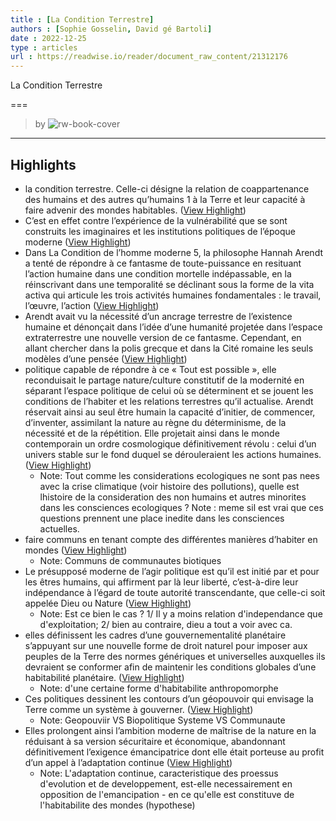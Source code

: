 ```yaml
---
title : [La Condition Terrestre]
authors : [Sophie Gosselin, David gé Bartoli]
date : 2022-12-25
type : articles
url : https://readwise.io/reader/document_raw_content/21312176
---
```

La Condition Terrestre

===
> by 
![rw-book-cover](https://readwise-assets.s3.amazonaws.com/static/images/article0.00998d930354.png)
---

## Highlights
- la condition terrestre. Celle-ci désigne la relation de coappartenance des humains et des autres qu’humains 1 à la Terre et leur capacité à faire advenir des mondes habitables. ([View Highlight](https://read.readwise.io/read/01gn47yb3y3dz1yh7g92v7c3zs))
- C’est en effet contre l’expérience de la vulnérabilité que se sont
  construits les imaginaires et les institutions politiques de l’époque moderne ([View Highlight](https://read.readwise.io/read/01gn484xgrdbg6xe62eq6k4mr4))
- Dans La Condition de l’homme moderne 5, la philosophe Hannah Arendt
  a tenté de répondre à ce fantasme de toute-puissance en resituant l’action humaine dans une condition mortelle indépassable, en la réinscrivant dans une temporalité se déclinant sous la forme de la vita activa qui articule les trois activités humaines fondamentales : le travail, l’œuvre, l’action ([View Highlight](https://read.readwise.io/read/01gn489qbn44db491wcqj3wcve))
- Arendt avait vu la nécessité d’un ancrage terrestre de l’existence humaine et dénonçait dans l’idée d’une humanité projetée dans l’espace extraterrestre une nouvelle version de ce fantasme. Cependant, en allant chercher dans la polis grecque et dans la Cité romaine les seuls modèles d’une pensée ([View Highlight](https://read.readwise.io/read/01gn48dw0vj09ypj38s74jkje8))
- politique capable de répondre à ce « Tout est possible », elle reconduisait le partage nature/culture constitutif de la modernité en séparant l’espace politique de celui où se déterminent et se jouent les conditions de l’habiter et les relations terrestres qu’il actualise. Arendt réservait ainsi au seul être humain la capacité d’initier, de commencer, d’inventer, assimilant la nature au règne du déterminisme, de la nécessité et de la répétition. Elle projetait ainsi dans le monde contemporain un ordre cosmologique définitivement révolu : celui d’un univers stable sur le fond duquel se dérouleraient les actions humaines. ([View Highlight](https://read.readwise.io/read/01gn48e1jg00c304s4a6pr650e))
    - Note: Tout comme les considerations ecologiques ne sont pas nees avec la crise climatique (voir histoire des pollutions), quelle est lhistoire de la consideration des non humains et autres minorites dans les consciences ecologiques ? Note : meme sil est vrai que ces questions prennent une place inedite dans les consciences actuelles.
- faire communs en tenant compte des différentes manières d’habiter en mondes ([View Highlight](https://read.readwise.io/read/01gn4984k40vpetqj80nda2pt2))
    - Note: Communs de communautes biotiques
- Le présupposé moderne de l’agir politique est qu’il est initié par et pour
  les êtres humains, qui affirment par là leur liberté, c’est-à-dire leur indépendance à l’égard de toute autorité transcendante, que celle-ci soit appelée Dieu ou Nature ([View Highlight](https://read.readwise.io/read/01gn49paf6m7wjx2a07nrfjtv9))
    - Note: Est ce bien le cas ? 1/ Il y a moins relation d'independance que d'exploitation; 2/ bien au contraire, dieu a tout a voir avec ca.
- elles définissent les cadres d’une gouvernementalité planétaire s’appuyant sur une nouvelle forme de droit naturel pour imposer aux peuples de la Terre des normes génériques et universelles auxquelles ils devraient se conformer afin de maintenir les conditions globales d’une habitabilité planétaire. ([View Highlight](https://read.readwise.io/read/01gn4csrpgcas0vt9c331pj2y9))
    - Note: d'une certaine forme d'habitabilite anthropomorphe
- Ces politiques dessinent les contours d’un géopouvoir qui envisage la Terre comme un système à gouverner. ([View Highlight](https://read.readwise.io/read/01gn4cx2dd80b1jsd1ssg1jwpj))
    - Note: Geopouviir VS Biopolitique
      Systeme VS Communaute
- Elles prolongent ainsi l’ambition moderne de maîtrise de la nature en la réduisant à sa version sécuritaire et économique, abandonnant définitivement l’exigence émancipatrice dont elle était porteuse au profit d’un appel à l’adaptation continue ([View Highlight](https://read.readwise.io/read/01gn4d2fy5cb54c4x1f59xwqpz))
    - Note: L'adaptation continue, caracteristique des proessus d'evolution et de developpement, est-elle necessairement en opposition de l'emancipation - en ce qu'elle est constituve de l'habitabilite des mondes (hypothese)
